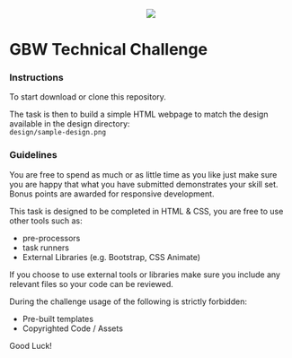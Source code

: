 <p align="center"><img src="https://www.gough.co.uk/wp-content/themes/GBW/images/logo.png"></p>

# GBW Technical Challenge

### Instructions
To start download or clone this repository.

The task is then to build a simple HTML webpage to match the design available in the design directory:  
`design/sample-design.png`

### Guidelines

You are free to spend as much or as little time as you like just make sure you are happy that what you have submitted demonstrates your skill set.
Bonus points are awarded for responsive development.

This task is designed to be completed in HTML & CSS, you are free to use other tools such as:
* pre-processors
* task runners 
* External Libraries (e.g. Bootstrap, CSS Animate)

If you choose to use external tools or libraries make sure you include any relevant files so your code can be reviewed.

During the challenge usage of the following is strictly forbidden:
* Pre-built templates
* Copyrighted Code / Assets


Good Luck!
